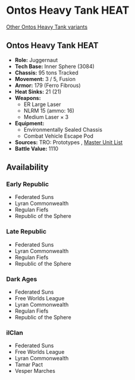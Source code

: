 # Ontos Heavy Tank HEAT 

[Other Ontos Heavy Tank variants](../ontos_heavy_tank.md) 

## Ontos Heavy Tank HEAT 

- **Role:** Juggernaut 
- **Tech Base:** Inner Sphere (3084) 
- **Chassis:** 95 tons Tracked 
- **Movement:** 3 / 5, Fusion 
- **Armor:** 179 (Ferro Fibrous) 
- **Heat Sinks:** 21 (21) 
- **Weapons:** 
  - ER Large Laser 
  - NLRM 15 (ammo: 16) 
  - Medium Laser × 3 
- **Equipment:** 
  - Environmentally Sealed Chassis 
  - Combat Vehicle Escape Pod 
- **Sources:** TRO: Prototypes , [Master Unit List](http://masterunitlist.info/Unit/Details/4748) 
- **Battle Value:** 1110 

## Availability 

### Early Republic 

- Federated Suns 
- Lyran Commonwealth 
- Regulan Fiefs 
- Republic of the Sphere 

### Late Republic 

- Federated Suns 
- Lyran Commonwealth 
- Regulan Fiefs 
- Republic of the Sphere 

### Dark Ages 

- Federated Suns 
- Free Worlds League 
- Lyran Commonwealth 
- Regulan Fiefs 
- Republic of the Sphere 

### ilClan 

- Federated Suns 
- Free Worlds League 
- Lyran Commonwealth 
- Tamar Pact 
- Vesper Marches 

